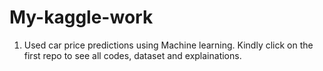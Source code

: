 # My-kaggle-work

1. Used car price predictions using Machine learning. Kindly click on the first repo to see all codes, dataset and explainations.
